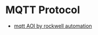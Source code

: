 # MQTT Protocol

- [mqtt AOI by rockwell automation](https://www.rockwellautomation.com/search/ra-en-US;keyword=MQTT;startIndex=0;activeTab=Sample_Code)